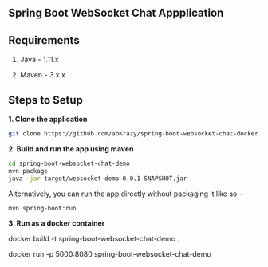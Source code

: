 ## Spring Boot WebSocket Chat Appplication

## Requirements

1. Java - 1.11.x

2. Maven - 3.x.x

## Steps to Setup

**1. Clone the application**

```bash
git clone https://github.com/abKrazy/spring-boot-websocket-chat-docker.git
```

**2. Build and run the app using maven**

```bash
cd spring-boot-websocket-chat-demo
mvn package
java -jar target/websocket-demo-0.0.1-SNAPSHOT.jar
```

Alternatively, you can run the app directly without packaging it like so -

```bash
mvn spring-boot:run
```

**3. Run as a docker container**

docker build -t spring-boot-websocket-chat-demo .

docker run -p 5000:8080 spring-boot-websocket-chat-demo
